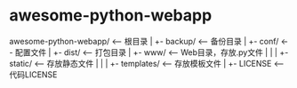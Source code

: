 awesome-python-webapp
=====================
awesome-python-webapp/   <-- 根目录
|
+- backup/               <-- 备份目录
|
+- conf/                 <-- 配置文件
|
+- dist/                 <-- 打包目录
|
+- www/                  <-- Web目录，存放.py文件
|  |
|  +- static/            <-- 存放静态文件
|  |
|  +- templates/         <-- 存放模板文件
|
+- LICENSE               <-- 代码LICENSE
